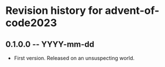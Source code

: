 # Revision history for advent-of-code2023

## 0.1.0.0 -- YYYY-mm-dd

* First version. Released on an unsuspecting world.
